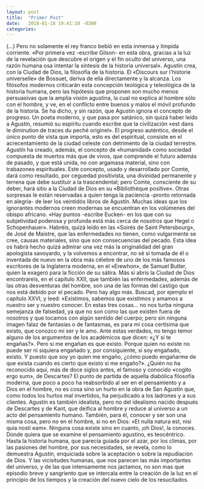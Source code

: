 ```yaml
---
layout: post
title:  "Primer Post"
date:   2018-01-18 19:41:10 -0300
categories: 
---
```


(...) Pero no solamente el rey franco bebió en esta inmensa y límpida corriente. «Por primera vez -escribe Gilson- en esta obra, gracias a la luz de la revelación que descubre el origen y el fin oculto del universo, una razón humana osa intentar la síntesis de la historia universal». Agustín crea, con la Ciudad de Dios, la filosofía de la historia. El «Discours sur l'historie universelle» de Bossuet, deriva de ella directamente y la alcanza. Los filósofos modernos criticarán esta concepción teológica y teleológica de la historia humana, pero las hipótesis que proponen son mucho menos persuasivas que la amplia visión agustina, la cual no explica al hombre sólo con el hombre, y ve, en el conflicto entre buenos y malos el móvil profundo de la historia. Se ha dicho, y sin razón, que Agustín ignora el concepto de progreso. Un poeta moderno, y que pasa por satánico, sin quizá haber leído a Agustín, resumió su espíritu cuando escribe que la civilización «est dans le diminution de traces du peché originel». El progreso auténtico, desde el único punto de vista que importa, esto es del espiritual, consiste en el acrecentamiento de la ciudad celeste con detrimento de la ciudad terrestre.
Agustín ha creado, además, el concepto de «humanidad» como sociedad compuesta de muertos más que de vivos, que comprende el futuro además de pasado, y que está unida, no con argamasa material, sino con trabazones espirituales. Este concepto, usado y desarrollado por Comte, dará como resultado, por ceguedad positivista, una divinidad permanente y terrena que debe sustituir a la trascendental; pero Comte, consciente de su deber, hará sitio a la Ciudad de Dios en su «Bibliothéque positive».
Otras sorpresas le están reservadas a quien tenga la paciencia -pronto retornada en alegría- de leer los veintidós libros de Agustín. Muchas ideas que los ignorantes modernos creen modernas se encuentran en los volúmenes del obispo africano. «Hay puntos -escribe Eucken- en los que con su subjetividad poderosa y profunda está más cerca de nosotros que Hegel o Schopenhauer».
Habréis, quizá leído en las «Soirés de Saint Petersbourg», de José de Maistre, que las enfermedades no tienen, como vulgarmente se cree, causas materiales, sino que son consecuencias del pecado. Esta idea os habrá hecho quizá admirar una vez más la originalidad del gran apologista savoyardo, y la volvemos a encontrar, no sé si tomada de él o inventada de nuevo en la obra más célebre de uno de los más famosos escritores de la Inglaterra moderna, en el «Erewhon», de Samuel Butler, quien la exageró para la ficción de su sátira. Más si abrís la Ciudad de Dios encontrareís, en el capítulo XXII, que también las enfermedades, además de las otras desventuras del hombre, son una de las formas del castigo que nos está debido por el pecado.
Pero hay algo más. Buscad, por ejemplo el capítulo XXVI, y leed: «Existimos, sabemos que existimos y amamos a nuestro ser y nuestro conocer. En estas tres cosas... no nos turba ninguna semejanza de falsedad, ya que no son como las que existen fuera de nosotros y que tocamos con algún sentido del cuerpo; pero sin ninguna imagen falaz de fantasías o de fantasmas, es para mí cosa certísima que existo, que conozco mi ser y le amo. Ante estas verdades, no tengo temor alguno de los argumentos de los académicos que dicen: «¿Y si te engañas?». Pero si me engañan es que existo. Porque quien no existe no puede ser ni siquiera engañado y, por consiguiente, si soy engañado, existo. Y puesto que soy yo quien me engaño, ¿cómo puedo engañarme de que exista cuando es cierto que existo si me engaño?».  ¿Quién no ha reconocido aquí, más de doce siglos antes, el famoso y conocido «cogito ergo sum», de Descartes? El punto de partida de aquella diabólica filosofía moderna, que poco a poco ha reabsorbido al ser en el pensamiento y a Dios en el hombre, no es cosa sino un hurto en la obra de San Agustín que, como todos los hurtos mal invertidos, ha perjudicado a los ladrones y a sus clientes. Agustín es también idealista, pero no del idealismo nacido después de Descartes y de Kant, que deifica al hombre y reduce al universo a un acto del pensamiento humano. También, para él, conocer y ser son una misma cosa, pero no en el hombre, si no en Dios: «Et nulla natura est, nisi quia nosti eam». Ninguna cosa existe sino en cuanto, ¡oh Dios!, la conoces.
Donde quiera que se examine el pensamiento agustino, es teocéntrico. Hasta la historia humana, que parecía guiada por el azar, por los climas, por las pasiones del hombre, por sus necesidades, se revela, como lo demuestra Agustín, enquiciada sobre la aceptación o sobre la repudiación de Dios. Y las vicisitudes humanas, que nos parecen las más importantes del universo, y de las que intensamente nos jactamos, no son mas que episodio breve y sangriento que se intercala entre la creación de la luz en el principio de los tiempos y la creación del nuevo cielo de los resucitados.
